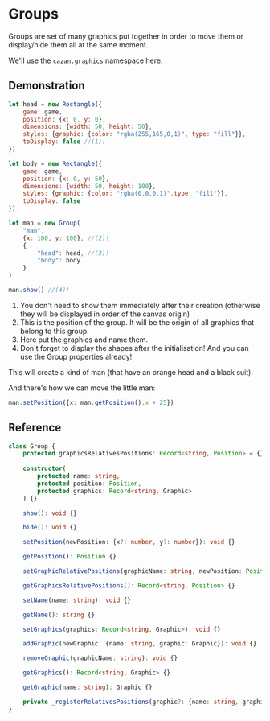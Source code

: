 # Groups

Groups are set of many graphics put together in order to move them or display/hide them all at the same moment.

We'll use the ``cazan.graphics`` namespace here.

## Demonstration

````js
let head = new Rectangle({
    game: game,
    position: {x: 0, y: 0},
    dimensions: {width: 50, height: 50},
    styles: {graphic: {color: "rgba(255,165,0,1)", type: "fill"}},
    toDisplay: false //(1)!
})

let body = new Rectangle({
    game: game,
    position: {x: 0, y: 50},
    dimensions: {width: 50, height: 100},
    styles: {graphic: {color: "rgba(0,0,0,1)",type: "fill"}},
    toDisplay: false
})

let man = new Group(
    "man",
    {x: 100, y: 100}, //(2)!
    {
        "head": head, //(3)!
        "body": body
    }
)

man.show() //(4)!
````

1. You don't need to show them immediately after their creation (otherwise they will be displayed in order of the canvas origin)
2. This is the position of the group. It will be the origin of all graphics that belong to this group.
3. Here put the graphics and name them.
4. Don't forget to display the shapes after the initialisation! And you can use the Group properties already!

This will create a kind of man (that have an orange head and a black suit).

And there's how we can move the little man:
````js
man.setPosition({x: man.getPosition().x + 25})
````

## Reference

````ts
class Group {
    protected graphicsRelativesPositions: Record<string, Position> = {}
    
    constructor(
        protected name: string,
        protected position: Position,
        protected graphics: Record<string, Graphic>
    ) {}

    show(): void {}

    hide(): void {}

    setPosition(newPosition: {x?: number, y?: number}): void {}

    getPosition(): Position {}

    setGraphicRelativePositions(graphicName: string, newPosition: Position): void {}

    getGraphicsRelativePositions(): Record<string, Position> {}

    setName(name: string): void {}

    getName(): string {}

    setGraphics(graphics: Record<string, Graphic>): void {}

    addGraphic(newGraphic: {name: string, graphic: Graphic}): void {}

    removeGraphic(graphicName: string): void {}

    getGraphics(): Record<string, Graphic> {}

    getGraphic(name: string): Graphic {}

    private _registerRelativesPositions(graphic?: {name: string, graphic: Graphic}): void {}
}
````
